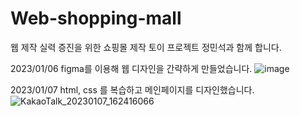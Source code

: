 # Web-shopping-mall
웹 제작 실력 증진을 위한 쇼핑몰 제작 토이 프로젝트 
정민석과 함께 합니다.

2023/01/06
figma를 이용해 웹 디자인을 간략하게 만들었습니다.
![image](https://user-images.githubusercontent.com/67005998/211002137-181de26b-a2fe-4900-9814-11300da976bb.png)

2023/01/07
html, css 를 복습하고 메인페이지를 디자인했습니다.
![KakaoTalk_20230107_162416066](https://user-images.githubusercontent.com/67005998/211143761-84962836-d91f-4df8-bbe9-6267a34a7814.png)
